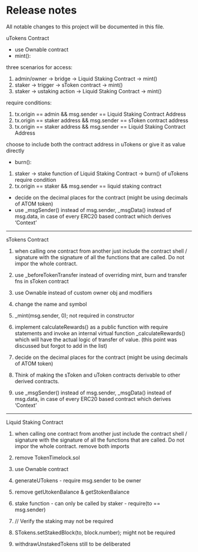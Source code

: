 # Release notes
All notable changes to this project will be documented in this file.


uTokens Contract
* use Ownable contract
* mint():

three scenarios for access:
1. admin/owner -> bridge -> Liquid Staking Contract -> mint()
2. staker -> trigger -> sToken contract -> mint()
3. staker -> ustaking action -> Liquid Staking Contract -> mint()

require conditions: 
1. tx.origin == admin && msg.sender == Liquid Staking Contract Address
2. tx.origin == staker address && msg.sender == sToken contract address
3. tx.origin == staker address && msg.sender == Liquid Staking Contract Address

choose to include both the contract address in uTokens or give it as value directly

* burn():
1. staker -> stake function of Liquid Staking Contract -> burn() of uTokens
require condition 
1. tx.origin == staker && msg.sender == liquid staking contract

* decide on the decimal places for the contract (might be using decimals of ATOM token)
* use _msgSender() instead of msg.sender, _msgData() instead of msg.data, in case of every ERC20 based contract which derives ‘Context’


-----------------------------------------------


sTokens Contract 
1. when calling one contract from another just include the contract shell / signature with the signature of all the functions that are called. Do not impor the whole contract.

2. use _beforeTokenTransfer instead of overriding mint, burn and transfer fns in sToken contract
3. use Ownable instead of custom owner obj and modifiers
4. change the name and symbol
5. _mint(msg.sender, 0); not required in constructor
6. implement calculateRewards() as a public function with require statements and invoke an internal virtual function _calculateRewards() which will have the actual logic of transfer of value. (this point was discussed but forgot to add in the list)
7. decide on the decimal places for the contract (might be using decimals of ATOM token)
8. Think of making the sToken and uToken contracts derivable to other derived contracts. 
9. use _msgSender() instead of msg.sender, _msgData() instead of msg.data, in case of every ERC20 based contract which derives ‘Context’


-----------------------------------------------

Liquid Staking Contract

1. when calling one contract from another just include the contract shell / signature with the signature of all the functions that are called. Do not impor the whole contract. remove both imports

2. remove TokenTimelock.sol
3. use Ownable contract
4. generateUTokens - require msg.sender to be owner
5. remove getUtokenBalance & getStokenBalance
6. stake function - can only be called by staker - require(to == msg.sender)
7. // Verify the staking may not be required
8. STokens.setStakedBlock(to, block.number); might not be required
9. withdrawUnstakedTokens still to be deliberated





